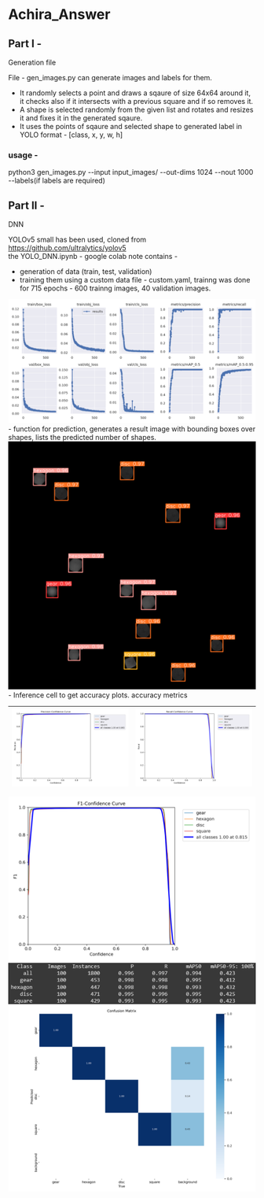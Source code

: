 # Achira_Answer

## Part I -  
Generation file

File - gen_images.py can generate images and labels for them.<br>
- It randomly selects a point and draws a sqaure of size 64x64 around it, it checks also if it intersects with a previous square and if so removes it.
- A shape is selected randomly from the given list and rotates and resizes it and fixes it in the generated sqaure.
- It uses the points of sqaure and selected shape to generated label in YOLO format - [class, x, y, w, h]

### usage - 
python3 gen_images.py --input input_images/ --out-dims 1024 --nout 1000 --labels(if labels are required)

## Part II -
DNN

YOLOv5 small has been used, cloned from https://github.com/ultralytics/yolov5 <br>
the YOLO_DNN.ipynb - google colab note contains - <br>
- generation of data (train, test, validation)
- training them using a custom data file - custom.yaml, trainng was done for 715 epochs - 600 trainng images, 40 validation images.
 <img src="./images/results.png" alt="training loss curves" title="training loss curves">
- function for prediction, generates a result image with bounding boxes over shapes, lists the predicted number of shapes.
<img src="./images/result.jpg" alt="result" title="result of predict.jpg">
- Inference cell to get accuracy plots. accuracy metrics

 ![](./images/P_curve.png) | ![](./images/R_curve.png) 
:-------------------------:|:-------------------------:
      
<img src="./images/F1_curve.png" alt="f1" title="F1 curve">
<img src="./images/mAP.png" alt="map" title="mAP Scores">
<img src="./images/confusion_matrix.png" alt="cm" title="Confusion Matrix">
